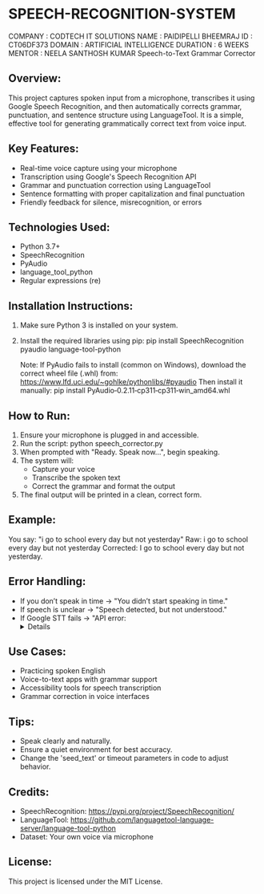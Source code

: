 # SPEECH-RECOGNITION-SYSTEM
COMPANY : CODTECH IT SOLUTIONS NAME : PAIDIPELLI BHEEMRAJ ID : CT06DF373 DOMAIN : ARTIFICIAL INTELLIGENCE DURATION : 6 WEEKS MENTOR : NEELA SANTHOSH KUMAR
Speech-to-Text Grammar Corrector

Overview:
---------
This project captures spoken input from a microphone, transcribes it using Google Speech Recognition,
and then automatically corrects grammar, punctuation, and sentence structure using LanguageTool.
It is a simple, effective tool for generating grammatically correct text from voice input.

Key Features:
-------------
- Real-time voice capture using your microphone
- Transcription using Google's Speech Recognition API
- Grammar and punctuation correction using LanguageTool
- Sentence formatting with proper capitalization and final punctuation
- Friendly feedback for silence, misrecognition, or errors

Technologies Used:
------------------
- Python 3.7+
- SpeechRecognition
- PyAudio
- language_tool_python
- Regular expressions (re)

Installation Instructions:
--------------------------
1. Make sure Python 3 is installed on your system.

2. Install the required libraries using pip:
   pip install SpeechRecognition pyaudio language-tool-python

   Note: If PyAudio fails to install (common on Windows), download the correct wheel file (.whl) from:
   https://www.lfd.uci.edu/~gohlke/pythonlibs/#pyaudio
   Then install it manually:
   pip install PyAudio‑0.2.11‑cp311‑cp311‑win_amd64.whl

How to Run:
-----------
1. Ensure your microphone is plugged in and accessible.
2. Run the script:
   python speech_corrector.py
3. When prompted with "Ready. Speak now...", begin speaking.
4. The system will:
   - Capture your voice
   - Transcribe the spoken text
   - Correct the grammar and format the output
5. The final output will be printed in a clean, correct form.

Example:
--------
You say:     "i go to school every day but not yesterday"
Raw:         i go to school every day but not yesterday
Corrected:   I go to school every day but not yesterday.

Error Handling:
---------------
- If you don’t speak in time → "You didn’t start speaking in time."
- If speech is unclear → "Speech detected, but not understood."
- If Google STT fails → "API error: <details>"

Use Cases:
----------
- Practicing spoken English
- Voice-to-text apps with grammar support
- Accessibility tools for speech transcription
- Grammar correction in voice interfaces

Tips:
-----
- Speak clearly and naturally.
- Ensure a quiet environment for best accuracy.
- Change the 'seed_text' or timeout parameters in code to adjust behavior.

Credits:
--------
- SpeechRecognition: https://pypi.org/project/SpeechRecognition/
- LanguageTool: https://github.com/languagetool-language-server/language-tool-python
- Dataset: Your own voice via microphone

License:
--------
This project is licensed under the MIT License.
